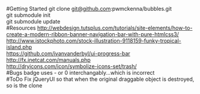 #Getting Started
git clone git@github.com:pwmckenna/bubbles.git  
git submodule init  
git submodule update  
#Resources
http://webdesign.tutsplus.com/tutorials/site-elements/how-to-create-a-modern-ribbon-banner-navigation-bar-with-pure-htmlcss3/  
http://www.istockphoto.com/stock-illustration-9118159-funky-tropical-island.php  
https://github.com/ivanvanderbyl/ui-progress-bar  
http://fx.inetcat.com/manuals.php  
http://dryicons.com/icon/symbolize-icons-set/trash/  
#Bugs
badge uses - or 0 interchangably...which is incorrect  
#ToDo
Fix jQueryUI so that when the original draggable object is destroyed, so is the clone